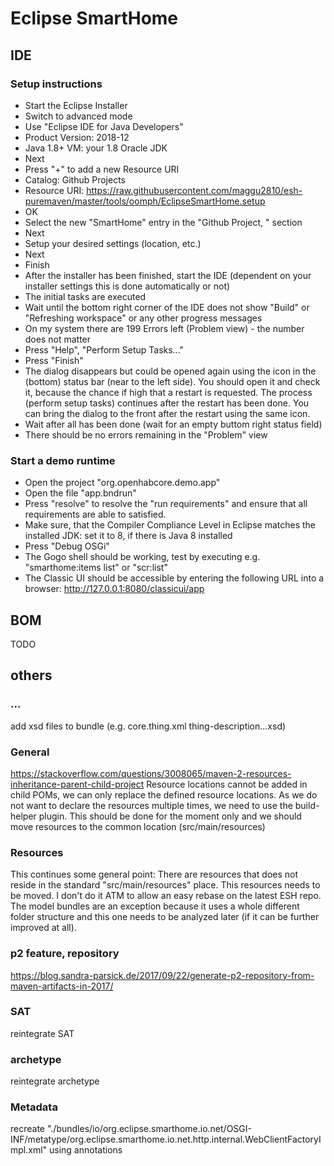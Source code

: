 # Eclipse SmartHome

## IDE

### Setup instructions

* Start the Eclipse Installer
* Switch to advanced mode
* Use "Eclipse IDE for Java Developers"
* Product Version: 2018-12
* Java 1.8+ VM: your 1.8 Oracle JDK
* Next
* Press "+" to add a new Resource URI
* Catalog: Github Projects
* Resource URI: https://raw.githubusercontent.com/maggu2810/esh-puremaven/master/tools/oomph/EclipseSmartHome.setup
* OK
* Select the new "SmartHome" entry in the "Github Project, <User>" section
* Next
* Setup your desired settings (location, etc.)
* Next
* Finish
* After the installer has been finished, start the IDE (dependent on your installer settings this is done automatically or not)
* The initial tasks are executed
* Wait until the bottom right corner of the IDE does not show "Build" or "Refreshing workspace" or any other progress messages
* On my system there are 199 Errors left (Problem view) - the number does not matter
* Press "Help", "Perform Setup Tasks..."
* Press "Finish"
* The dialog disappears but could be opened again using the icon in the (bottom) status bar (near to the left side). You should open it and check it, because the chance if high that a restart is requested. The process (perform setup tasks) continues after the restart has been done. You can bring the dialog to the front after the restart using the same icon.
* Wait after all has been done (wait for an empty buttom right status field)
* There should be no errors remaining in the "Problem" view

### Start a demo runtime

* Open the project "org.openhabcore.demo.app"
* Open the file "app.bndrun"
* Press "resolve" to resolve the "run requirements" and ensure that all requirements are able to satisfied.
* Make sure, that the Compiler Compliance Level in Eclipse matches the installed JDK: set it to 8, if there is Java 8 installed
* Press "Debug OSGi"
* The Gogo shell should be working, test by executing e.g. "smarthome:items list" or "scr:list"
* The Classic UI should be accessible by entering the following URL into a browser: http://127.0.0.1:8080/classicui/app

## BOM

TODO

## others

### ...

add xsd files to bundle (e.g. core.thing.xml thing-description...xsd)

### General

https://stackoverflow.com/questions/3008065/maven-2-resources-inheritance-parent-child-project
Resource locations cannot be added in child POMs, we can only replace the defined resource locations.
As we do not want to declare the resources multiple times, we need to use the build-helper plugin.
This should be done for the moment only and we should move resources to the common location (src/main/resources)

### Resources

This continues some general point:
There are resources that does not reside in the standard "src/main/resources" place.
This resources needs to be moved. I don't do it ATM to allow an easy rebase on the latest ESH repo.
The model bundles are an exception because it uses a whole different folder structure and this one needs to be analyzed later (if it can be further improved at all).

### p2 feature, repository

https://blog.sandra-parsick.de/2017/09/22/generate-p2-repository-from-maven-artifacts-in-2017/

### SAT

reintegrate SAT

### archetype

reintegrate archetype

### Metadata

recreate "./bundles/io/org.eclipse.smarthome.io.net/OSGI-INF/metatype/org.eclipse.smarthome.io.net.http.internal.WebClientFactoryImpl.xml" using annotations

